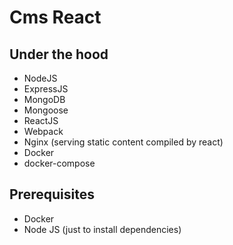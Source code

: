 # Cms React

Under the hood
--------
- NodeJS
- ExpressJS
- MongoDB
- Mongoose
- ReactJS
- Webpack
- Nginx (serving static content compiled by react)
- Docker
- docker-compose

## Prerequisites
- Docker
- Node JS (just to install dependencies)